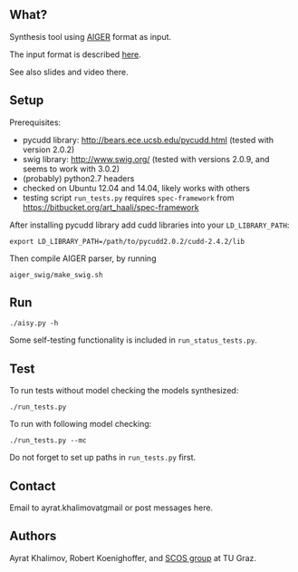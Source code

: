 ## What?

Synthesis tool using [AIGER](http://fmv.jku.at/aiger/) format as input.

The input format is described [here](https://verify.iaik.tugraz.at/research/bin/view/Ausgewaehltekapitel/PartII).

See also slides and video there.


## Setup
Prerequisites:

  - pycudd library: http://bears.ece.ucsb.edu/pycudd.html
    (tested with version 2.0.2)
  - swig library: http://www.swig.org/
    (tested with versions 2.0.9, and seems to work with 3.0.2)
  - (probably) python2.7 headers
  - checked on Ubuntu 12.04 and 14.04, likely works with others
  - testing script `run_tests.py` requires `spec-framework` from https://bitbucket.org/art_haali/spec-framework

After installing pycudd library add cudd libraries into your `LD_LIBRARY_PATH`:

    export LD_LIBRARY_PATH=/path/to/pycudd2.0.2/cudd-2.4.2/lib

Then compile AIGER parser, by running

    aiger_swig/make_swig.sh


## Run

    ./aisy.py -h

Some self-testing functionality is included in `run_status_tests.py`.


## Test
To run tests without model checking the models synthesized:

    ./run_tests.py

To run with following model checking:

    ./run_tests.py --mc

Do not forget to set up paths in `run_tests.py` first.


## Contact
Email to ayrat.khalimovatgmail or post messages here.


## Authors
Ayrat Khalimov, Robert Koenighoffer, and [SCOS group](http://www.iaik.tugraz.at/content/research/scos/) at TU Graz.

